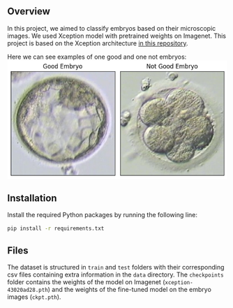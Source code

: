 ## Overview
In this project, we aimed to classify embryos based on their microscopic images. We used Xception model with pretrained weights on Imagenet. This project is based on the Xception architecture [in this repository](https://github.com/tstandley/Xception-PyTorch).

Here we can see examples of one good and one not embryos:
![alt text](embryo_images.png)



## Installation
Install the required Python packages by running the following line:
```bash
pip install -r requirements.txt
```

## Files
The dataset is structured in `train` and `test` folders with their corresponding csv files containing extra information in the `data` directory.
The `checkpoints` folder contains the weights of the model on Imagenet (`xception-43020ad28.pth`) and the weights of the fine-tuned model on the embryo images (`ckpt.pth`).

